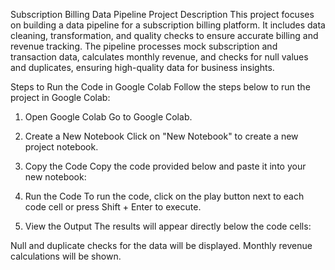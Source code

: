 Subscription Billing Data Pipeline
Project Description
This project focuses on building a data pipeline for a subscription billing platform. It includes data cleaning, transformation, and quality checks to ensure accurate billing and revenue tracking. The pipeline processes mock subscription and transaction data, calculates monthly revenue, and checks for null values and duplicates, ensuring high-quality data for business insights.

Steps to Run the Code in Google Colab
Follow the steps below to run the project in Google Colab:

1. Open Google Colab
Go to Google Colab.

2. Create a New Notebook
Click on "New Notebook" to create a new project notebook.

3. Copy the Code
Copy the code provided below and paste it into your new notebook:

4. Run the Code
To run the code, click on the play button next to each code cell or press Shift + Enter to execute.

5. View the Output
The results will appear directly below the code cells:

Null and duplicate checks for the data will be displayed.
Monthly revenue calculations will be shown.


